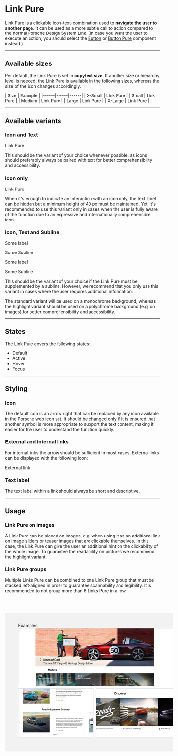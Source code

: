 # Link Pure

Link Pure is a clickable icon-text-combination used to **navigate the user to another page**. It can be used as a more subtle call to action compared to the normal Porsche Design System Link. (In case you want the user to execute an action, you should select the [Button](#/components/button) or [Button Pure](#/components/button-pure) component instead.)

---

## Available sizes

Per default, the Link Pure is set in **copytext size**. If another size or hierarchy level is needed, the Link Pure is available in the following sizes, whereas the size of the icon changes accordingly. 

| Size | Example |
|------|------|------|
| X-Small | <p-link-pure size="x-small" href="https://designsystem.porsche.com">Link Pure</p-link-pure> |
| Small | <p-link-pure size="small" href="https://designsystem.porsche.com">Link Pure</p-link-pure> |
| Medium | <p-link-pure size="medium" href="https://designsystem.porsche.com">Link Pure</p-link-pure> |
| Large | <p-link-pure size="large" href="https://designsystem.porsche.com">Link Pure</p-link-pure> |
| X-Large | <p-link-pure size="x-large" href="https://designsystem.porsche.com">Link Pure</p-link-pure> |

---

## Available variants

### Icon and Text

<p-link-pure size="large" href="https://designsystem.porsche.com">Link Pure</p-link-pure>

This should be the variant of your choice whenever possible, as icons should preferably always be paired with text for better comprehensibility and accessibility.

### Icon only

<p-link-pure size="large" hide-label="true" href="https://designsystem.porsche.com">Link Pure</p-link-pure>

When it's enough to indicate an interaction with an icon only, the text label can be hidden but a minimum height of 40 px must be maintained. Yet, it's recommended to use this variant only in cases when the user is fully aware of the function due to an expressive and internationally comprehensible icon.

### Icon, Text and Subline  

<p-link-pure size="medium" href="https://www.porsche.com">Some label<p slot="subline">Some Subline</p></p-link-pure> <p-link-pure size="medium" weight="semibold" href="https://www.porsche.com">Some label<p slot="subline">Some Subline</p></p-link-pure>

This should be the variant of your choice if the Link Pure must be supplemented by a subline. 
However, we recommend that you only use this variant in cases where the user requires additional information. 

The standard variant will be used on a monochrome background, whereas the highlight variant should be used 
on a polychrome background (e.g. on images) for better comprehensibility and accessibility.


---

## States

The Link Pure covers the following states:

* Default
* Active
* Hover
* Focus

---


## Styling

### Icon
The default icon is an arrow right that can be replaced by any icon available in the Porsche web icon set. It should be changed only if it is ensured that another symbol is more appropriate to support the text content, making it easier for the user to understand the function quickly.  

### External and internal links
For internal links the arrow should be sufficient in most cases. External links can be displayed with the following icon: 

<p-link-pure icon="external" target="_blank" href="https://www.porsche.com">External link</p-link-pure>

### Text label
The text label within a link should always be short and descriptive.

---


## Usage

### Link Pure on images

A Link Pure can be placed on images, e.g. when using it as an additional link on image sliders or teaser images that are clickable themselves. In this case, the Link Pure can give the user an additional hint on the clickability of the whole image. 
To guarantee the readability on pictures we recommend the highlight variant.

### Link Pure groups

Multiple Links Pure can be combined to one Link Pure group that must be stacked left-aligned in order to guarantee scannability and legibility. It is recommended to not group more than 6 Links Pure in a row.


<div style="background:#F2F2F2; width:100%; margin-top: 64px; padding-top: 32px; padding-left: 42px; padding-bottom: 42px;">
    <p-headline variant="headline-3" tag="h3" style="margin-bottom: 24px;">Examples</p-headline>
    <img src="./assets/link-pure.png" alt="Example" />
</div>


